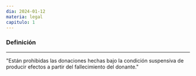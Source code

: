```yaml
---
dia: 2024-01-12
materia: legal
capitulo: 1
---
```

### Definición
---
"Están prohibidas las donaciones hechas bajo la condición suspensiva de producir efectos a partir del fallecimiento del donante."